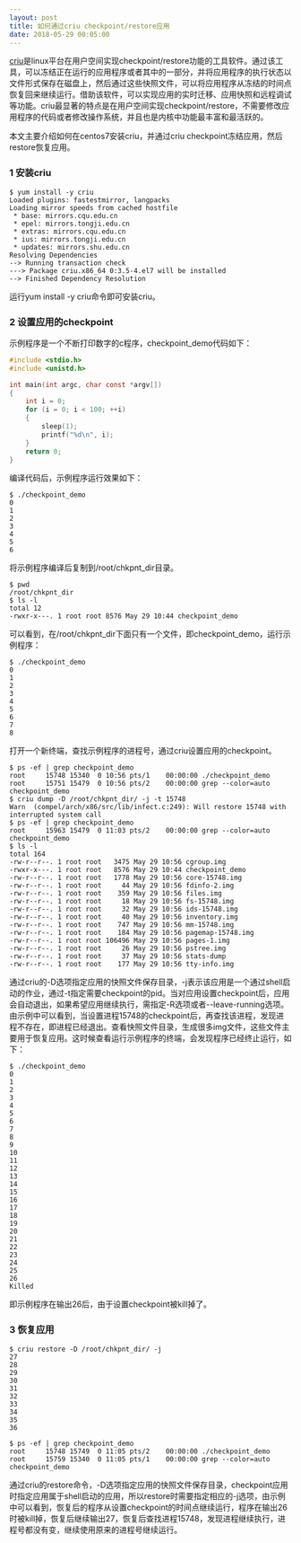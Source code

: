 ```yaml
---
layout: post
title: 如何通过criu checkpoint/restore应用
date: 2018-05-29 00:05:00
---
```


[criu](https://criu.org/Main_Page)是linux平台在用户空间实现checkpoint/restore功能的工具软件。通过该工具，可以冻结正在运行的应用程序或者其中的一部分，并将应用程序的执行状态以文件形式保存在磁盘上，然后通过这些快照文件，可以将应用程序从冻结的时间点恢复回来继续运行。借助该软件，可以实现应用的实时迁移、应用快照和远程调试等功能。criu最显著的特点是在用户空间实现checkpoint/restore，不需要修改应用程序的代码或者修改操作系统，并且也是内核中功能最丰富和最活跃的。

本文主要介绍如何在centos7安装criu，并通过criu checkpoint冻结应用，然后restore恢复应用。

### 1 安装criu

```
$ yum install -y criu
Loaded plugins: fastestmirror, langpacks
Loading mirror speeds from cached hostfile
 * base: mirrors.cqu.edu.cn
 * epel: mirrors.tongji.edu.cn
 * extras: mirrors.cqu.edu.cn
 * ius: mirrors.tongji.edu.cn
 * updates: mirrors.shu.edu.cn
Resolving Dependencies
--> Running transaction check
---> Package criu.x86_64 0:3.5-4.el7 will be installed
--> Finished Dependency Resolution
```

运行yum install -y criu命令即可安装criu。

### 2 设置应用的checkpoint

示例程序是一个不断打印数字的c程序，checkpoint_demo代码如下：

```c
#include <stdio.h>
#include <unistd.h>

int main(int argc, char const *argv[])
{
    int i = 0;
    for (i = 0; i < 100; ++i)
    {
        sleep(1);
        printf("%d\n", i);
    }
    return 0;
}
```

编译代码后，示例程序运行效果如下：

```
$ ./checkpoint_demo
0
1
2
3
4
5
6
```

将示例程序编译后复制到/root/chkpnt_dir目录。

```
$ pwd
/root/chkpnt_dir
$ ls -l
total 12
-rwxr-x---. 1 root root 8576 May 29 10:44 checkpoint_demo
```

可以看到，在/root/chkpnt_dir下面只有一个文件，即checkpoint_demo，运行示例程序：

```
$ ./checkpoint_demo
0
1
2
3
4
5
6
7
8
```

打开一个新终端，查找示例程序的进程号，通过criu设置应用的checkpoint。

```
$ ps -ef | grep checkpoint_demo
root     15748 15340  0 10:56 pts/1    00:00:00 ./checkpoint_demo
root     15751 15479  0 10:56 pts/2    00:00:00 grep --color=auto checkpoint_demo
$ criu dump -D /root/chkpnt_dir/ -j -t 15748
Warn  (compel/arch/x86/src/lib/infect.c:249): Will restore 15748 with interrupted system call
$ ps -ef | grep checkpoint_demo
root     15963 15479  0 11:03 pts/2    00:00:00 grep --color=auto checkpoint_demo
$ ls -l
total 164
-rw-r--r--. 1 root root   3475 May 29 10:56 cgroup.img
-rwxr-x---. 1 root root   8576 May 29 10:44 checkpoint_demo
-rw-r--r--. 1 root root   1778 May 29 10:56 core-15748.img
-rw-r--r--. 1 root root     44 May 29 10:56 fdinfo-2.img
-rw-r--r--. 1 root root    359 May 29 10:56 files.img
-rw-r--r--. 1 root root     18 May 29 10:56 fs-15748.img
-rw-r--r--. 1 root root     32 May 29 10:56 ids-15748.img
-rw-r--r--. 1 root root     40 May 29 10:56 inventory.img
-rw-r--r--. 1 root root    747 May 29 10:56 mm-15748.img
-rw-r--r--. 1 root root    184 May 29 10:56 pagemap-15748.img
-rw-r--r--. 1 root root 106496 May 29 10:56 pages-1.img
-rw-r--r--. 1 root root     26 May 29 10:56 pstree.img
-rw-r--r--. 1 root root     37 May 29 10:56 stats-dump
-rw-r--r--. 1 root root    177 May 29 10:56 tty-info.img
```

通过criu的-D选项指定应用的快照文件保存目录，-j表示该应用是一个通过shell启动的作业，通过-t指定需要checkpoint的pid。当对应用设置checkpoint后，应用会自动退出，如果希望应用继续执行，需指定-R选项或者--leave-running选项。由示例中可以看到，当设置进程15748的checkpoint后，再查找该进程，发现进程不存在，即进程已经退出。查看快照文件目录，生成很多img文件，这些文件主要用于恢复应用。这时候查看运行示例程序的终端，会发现程序已经终止运行，如下：

```
$ ./checkpoint_demo
0
1
2
3
4
5
6
7
8
9
10
11
12
13
14
15
16
17
18
19
20
21
22
23
24
25
26
Killed
```

即示例程序在输出26后，由于设置checkpoint被kill掉了。

### 3 恢复应用

```
$ criu restore -D /root/chkpnt_dir/ -j
27
28
29
30
31
32
33
34
35
36
```

```
$ ps -ef | grep checkpoint_demo
root     15748 15749  0 11:05 pts/2    00:00:00 ./checkpoint_demo
root     15759 15340  0 11:05 pts/1    00:00:00 grep --color=auto checkpoint_demo
```

通过criu的restore命令，-D选项指定应用的快照文件保存目录，checkpoint应用时指定应用属于shell启动的应用，所以restore时需要指定相应的-j选项，由示例中可以看到，恢复后的程序从设置checkpoint的时间点继续运行，程序在输出26时被kill掉，恢复后继续输出27，恢复后查找进程15748，发现进程继续执行，进程号都没有变，继续使用原来的进程号继续运行。
